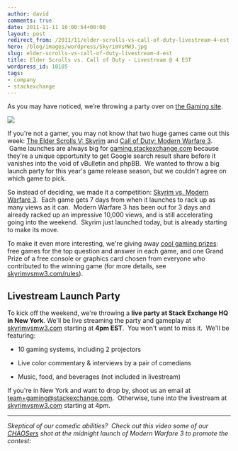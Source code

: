 ```yaml
---
author: david
comments: true
date: 2011-11-11 16:00:54+00:00
layout: post
redirect_from: /2011/11/elder-scrolls-vs-call-of-duty-livestream-4-est
hero: /blog/images/wordpress/SkyrimVsMW3.jpg
slug: elder-scrolls-vs-call-of-duty-livestream-4-est
title: Elder Scrolls vs. Call of Duty - Livestream @ 4 EST
wordpress_id: 10185
tags:
- company
- stackexchange
---
```


As you may have noticed, we’re throwing a party over on [the Gaming site](http://gaming.stackexchange.com).





![](/blog/images/wordpress/SkyrimVsMW3.jpg)





If you're not a gamer, you may not know that two huge games came out this week: [The Elder Scrolls V: Skyrim](http://www.elderscrolls.com/skyrim) and [Call of Duty: Modern Warfare 3](http://www.callofduty.com/mw3).  Game launches are always big for [gaming.stackexchange.com](http://gaming.stackexchange.com) because they're a unique opportunity to get Google search result share before it vanishes into the void of vBulletin and phpBB.  We wanted to throw a big launch party for this year's game release season, but we couldn't agree on which game to pick.





So instead of deciding, we made it a competition: [Skyrim vs. Modern Warfare 3](http://skyrimvsmw3.com).  Each game gets 7 days from when it launches to rack up as many views as it can.  Modern Warfare 3 has been out for 3 days and already racked up an impressive 10,000 views, and is still accelerating going into the weekend.  Skyrim just launched today, but is already starting to make its move.





To make it even more interesting, we're giving away [cool gaming prizes](http://skyrimvsmw3.com/prizes): free games for the top question and answer in each game, and one Grand Prize of a free console or graphics card chosen from everyone who contributed to the winning game (for more details, see [skyrimvsmw3.com/rules](http://skyrimvsmw3.com/rules)).





## Livestream Launch Party





To kick off the weekend, we're throwing a **live party at Stack Exchange HQ in New York**. We'll be live streaming the party and gameplay at [skyrimvsmw3.com](http://skyrimvsmw3.com) starting at **4pm EST**.  You won't want to miss it.  We'll be featuring:






	
  * 10 gaming systems, including 2 projectors

	
  * Live color commentary & interviews by a pair of comedians

	
  * Music, food, and beverages (not included in livestream)




If you're in New York and want to drop by, shoot us an email at [team+gaming@stackexchange.com](mailto:team+gaming@stackexchange.com).  Otherwise, tune into the livestream at [skyrimvsmw3.com](http://skyrimvsmw3.com) starting at 4pm.





* * *





_Skeptical of our comedic abilities?  Check out this video some of our [CHAOSers](http://blog.stackoverflow.com/2011/11/the-art-of-organizing-chaos/) shot at the midnight launch of Modern Warfare 3 to promote the contest:_




